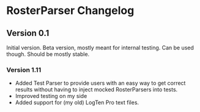 # RosterParser Changelog

## Version 0.1
Initial version.
Beta version, mostly meant for internal testing. Can be used though. Should be mostly stable.

### Version 1.11
- Added Test Parser to provide users with an easy way to get correct results without having to inject mocked RosterParsers into tests.
- Improved testing on my side
- Added support for (my old) LogTen Pro text files.